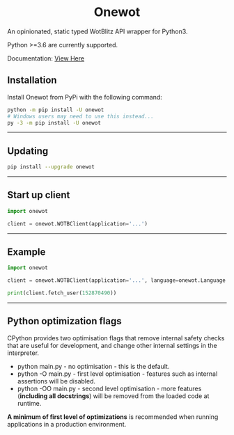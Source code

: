 <h1 align="center">Onewot</h1>
<p>
An opinionated, static typed WotBlitz API wrapper for Python3.

Python >=3.6 are currently supported.

Documentation: [View Here](https://onewot.readthedocs.io/en/latest/)
</p>

## Installation
Install Onewot from PyPi with the following command:

```bash
python -m pip install -U onewot
# Windows users may need to use this instead...
py -3 -m pip install -U onewot
```

----

## Updating

```bash
pip install --upgrade onewot
```

----

## Start up client

```py
import onewot

client = onewot.WOTBClient(application='...')
```

----

## Example

```py
import onewot

client = onewot.WOTBClient(application='...', language=onewot.Language.ENGLISH)

print(client.fetch_user(152870490))
```

----

## Python optimization flags
CPython provides two optimisation flags that remove internal safety checks that are useful for development, and change other internal settings in the interpreter.

- python main.py - no optimisation - this is the default.
- python -O main.py - first level optimisation - features such as internal
    assertions will be disabled.
- python -OO main.py - second level optimisation - more features (**including
    all docstrings**) will be removed from the loaded code at runtime.

**A minimum of first level of optimizations** is recommended when running applications in a production environment.